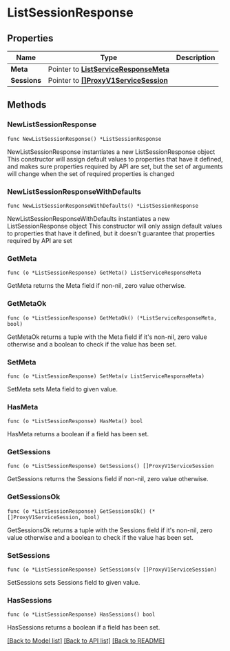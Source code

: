 # ListSessionResponse

## Properties

Name | Type | Description
------------ | ------------- | -------------
**Meta** | Pointer to [**ListServiceResponseMeta**](ListServiceResponse_meta.md) |  | [optional] 
**Sessions** | Pointer to [**[]ProxyV1ServiceSession**](ProxyV1ServiceSession.md) |  | [optional] 

## Methods

### NewListSessionResponse

`func NewListSessionResponse() *ListSessionResponse`

NewListSessionResponse instantiates a new ListSessionResponse object
This constructor will assign default values to properties that have it defined,
and makes sure properties required by API are set, but the set of arguments
will change when the set of required properties is changed

### NewListSessionResponseWithDefaults

`func NewListSessionResponseWithDefaults() *ListSessionResponse`

NewListSessionResponseWithDefaults instantiates a new ListSessionResponse object
This constructor will only assign default values to properties that have it defined,
but it doesn't guarantee that properties required by API are set

### GetMeta

`func (o *ListSessionResponse) GetMeta() ListServiceResponseMeta`

GetMeta returns the Meta field if non-nil, zero value otherwise.

### GetMetaOk

`func (o *ListSessionResponse) GetMetaOk() (*ListServiceResponseMeta, bool)`

GetMetaOk returns a tuple with the Meta field if it's non-nil, zero value otherwise
and a boolean to check if the value has been set.

### SetMeta

`func (o *ListSessionResponse) SetMeta(v ListServiceResponseMeta)`

SetMeta sets Meta field to given value.

### HasMeta

`func (o *ListSessionResponse) HasMeta() bool`

HasMeta returns a boolean if a field has been set.

### GetSessions

`func (o *ListSessionResponse) GetSessions() []ProxyV1ServiceSession`

GetSessions returns the Sessions field if non-nil, zero value otherwise.

### GetSessionsOk

`func (o *ListSessionResponse) GetSessionsOk() (*[]ProxyV1ServiceSession, bool)`

GetSessionsOk returns a tuple with the Sessions field if it's non-nil, zero value otherwise
and a boolean to check if the value has been set.

### SetSessions

`func (o *ListSessionResponse) SetSessions(v []ProxyV1ServiceSession)`

SetSessions sets Sessions field to given value.

### HasSessions

`func (o *ListSessionResponse) HasSessions() bool`

HasSessions returns a boolean if a field has been set.


[[Back to Model list]](../README.md#documentation-for-models) [[Back to API list]](../README.md#documentation-for-api-endpoints) [[Back to README]](../README.md)


